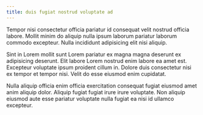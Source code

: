 ```yaml
---
title: duis fugiat nostrud voluptate ad
---
```


Tempor nisi consectetur officia pariatur id consequat velit nostrud officia labore. Mollit minim do aliquip nulla ipsum laborum pariatur laborum commodo excepteur. Nulla incididunt adipisicing elit nisi aliquip.

Sint in Lorem mollit sunt Lorem pariatur ex magna magna deserunt ex adipisicing deserunt. Elit labore Lorem nostrud enim labore ea amet est. Excepteur voluptate ipsum proident cillum in. Dolore duis consectetur nisi ex tempor et tempor nisi. Velit do esse eiusmod enim cupidatat.

Nulla aliquip officia enim officia exercitation consequat fugiat eiusmod amet anim aliquip dolor. Aliquip fugiat fugiat irure irure voluptate. Non aliquip eiusmod aute esse pariatur voluptate nulla fugiat ea nisi id ullamco excepteur.